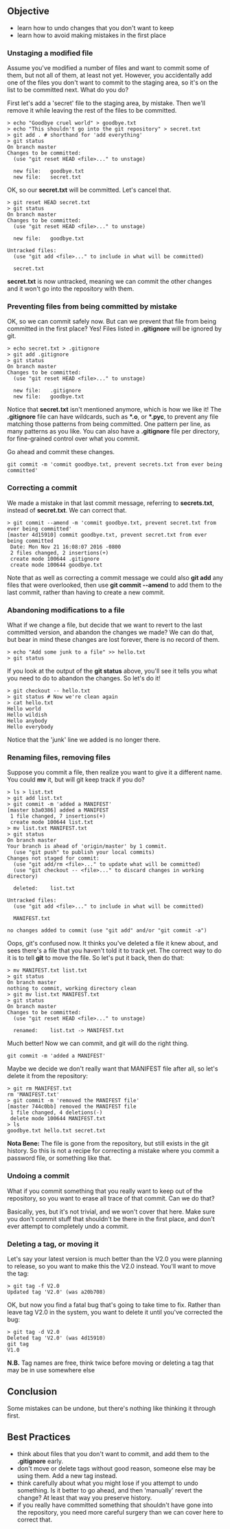 ## Objective ##

- learn how to undo changes that you don't want to keep
- learn how to avoid making mistakes in the first place

### Unstaging a modified file ###
Assume you've modified a number of files and want to commit some of them, but not all of them, at least not yet. However, you accidentally add one of the files you don't want to commit to the staging area, so it's on the list to be committed next. What do you do?

First let's add a 'secret' file to the staging area, by mistake. Then we'll remove it while leaving the rest of the files to be committed.

```
> echo "Goodbye cruel world" > goodbye.txt
> echo "This shouldn't go into the git repository" > secret.txt
> git add . # shorthand for 'add everything'
> git status
On branch master
Changes to be committed:
  (use "git reset HEAD <file>..." to unstage)

  new file:   goodbye.txt
  new file:   secret.txt
```

OK, so our **secret.txt** will be committed. Let's cancel that.

```
> git reset HEAD secret.txt
> git status
On branch master
Changes to be committed:
  (use "git reset HEAD <file>..." to unstage)

  new file:   goodbye.txt

Untracked files:
  (use "git add <file>..." to include in what will be committed)

  secret.txt

```
**secret.txt** is now untracked, meaning we can commit the other changes and it won't go into the repository with them.

### Preventing files from being committed by mistake ###

OK, so we can commit safely now. But can we prevent that file from being committed in the first place? Yes! Files listed in **.gitignore** will be ignored by git.

```
> echo secret.txt > .gitignore
> git add .gitignore
> git status
On branch master
Changes to be committed:
  (use "git reset HEAD <file>..." to unstage)

  new file:   .gitignore
  new file:   goodbye.txt
```

Notice that **secret.txt** isn't mentioned anymore, which is how we like it! The **.gitignore** file can have wildcards, such as __*.o__, or __*.pyc__, to prevent any file matching those patterns from being committed. One pattern per line, as many patterns as you like. You can also have a **.gitignore** file per directory, for fine-grained control over what you commit.

Go ahead and commit these changes.

```git commit -m 'commit goodbye.txt, prevent secrets.txt from ever being committed'```

### Correcting a commit ###

We made a mistake in that last commit message, referring to **secrets.txt**, instead of **secret.txt**. We can correct that.

```
> git commit --amend -m 'commit goodbye.txt, prevent secret.txt from ever being committed'
[master 4d15910] commit goodbye.txt, prevent secret.txt from ever being committed
 Date: Mon Nov 21 16:08:07 2016 -0800
 2 files changed, 2 insertions(+)
 create mode 100644 .gitignore
 create mode 100644 goodbye.txt
```

Note that as well as correcting a commit message we could also **git add** any files that were overlooked, then use **git commit --amend** to add them to the last commit, rather than having to create a new commit.

### Abandoning modifications to a file ###
What if we change a file, but decide that we want to revert to the last committed version, and abandon the changes we made? We can do that, but bear in mind these changes are lost forever, there is no record of them.

```
> echo "Add some junk to a file" >> hello.txt
> git status
```

If you look at the output of the **git status** above, you'll see it tells you what you need to do to abandon the changes. So let's do it!

```
> git checkout -- hello.txt
> git status # Now we're clean again
> cat hello.txt
Hello world
Hello wildish
Hello anybody
Hello everybody
```

Notice that the 'junk' line we added is no longer there.

### Renaming files, removing files ###
Suppose you commit a file, then realize you want to give it a different name. You could **mv** it, but will git keep track if you do?

```
> ls > list.txt
> git add list.txt 
> git commit -m 'added a MANIFEST'
[master b3a0386] added a MANIFEST
 1 file changed, 7 insertions(+)
 create mode 100644 list.txt
> mv list.txt MANIFEST.txt
> git status
On branch master
Your branch is ahead of 'origin/master' by 1 commit.
  (use "git push" to publish your local commits)
Changes not staged for commit:
  (use "git add/rm <file>..." to update what will be committed)
  (use "git checkout -- <file>..." to discard changes in working directory)

  deleted:    list.txt

Untracked files:
  (use "git add <file>..." to include in what will be committed)

  MANIFEST.txt

no changes added to commit (use "git add" and/or "git commit -a")
```

Oops, git's confused now. It thinks you've deleted a file it knew about, and sees there's a file that you haven't told it to track yet. The correct way to do it is to tell **git** to move the file. So let's put it back, then do that:

```
> mv MANIFEST.txt list.txt
> git status
On branch master
nothing to commit, working directory clean
> git mv list.txt MANIFEST.txt
> git status
On branch master
Changes to be committed:
  (use "git reset HEAD <file>..." to unstage)

  renamed:    list.txt -> MANIFEST.txt
```

Much better! Now we can commit, and git will do the right thing.

```git commit -m 'added a MANIFEST'```

Maybe we decide we don't really want that MANIFEST file after all, so let's delete it from the repository:

```
> git rm MANIFEST.txt 
rm 'MANIFEST.txt'
> git commit -m 'removed the MANIFEST file'
[master 744c0bb] removed the MANIFEST file
 1 file changed, 4 deletions(-)
 delete mode 100644 MANIFEST.txt
> ls
goodbye.txt hello.txt secret.txt
```
**Nota Bene:** The file is gone from the repository, but still exists in the git history. So this is not a recipe for correcting a mistake where you commit a password file, or something like that.

### Undoing a commit ###
What if you commit something that you really want to keep out of the repository, so you want to erase all trace of that commit. Can we do that?

Basically, yes, but it's not trivial, and we won't cover that here. Make sure you don't commit stuff that shouldn't be there in the first place, and don't ever attempt to completely undo a commit.

### Deleting a tag, or moving it ###

Let's say your latest version is much better than the V2.0 you were planning to release, so you want to make this the V2.0 instead. You'll want to move the tag:

```
> git tag -f V2.0
Updated tag 'V2.0' (was a20b708)
```

OK, but now you find a fatal bug that's going to take time to fix. Rather than leave tag V2.0 in the system, you want to delete it until you've corrected the bug:

```
> git tag -d V2.0
Deleted tag 'V2.0' (was 4d15910)
git tag
V1.0
```

**N.B.** Tag names are free, think twice before moving or deleting a tag that may be in use somewhere else

## Conclusion ##
Some mistakes can be undone, but there's nothing like thinking it through first.

## Best Practices ##

- think about files that you don't want to commit, and add them to the **.gitignore** early.
- don't move or delete tags without good reason, someone else may be using them. Add a new tag instead.
- think carefully about what you might lose if you attempt to undo something. Is it better to go ahead, and then 'manually' revert the change? At least that way you preserve history.
- if you really have committed something that shouldn't have gone into the repository, you need more careful surgery than we can cover here to correct that.